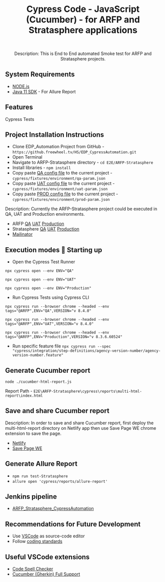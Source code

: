 <h1 align="center"> Cypress Code - JavaScript (Cucumber) - for ARFP and Stratasphere applications  </h1> <br>

<p align="center">
  Description: This is End to End automated Smoke test for ARFP and Stratasphere projects.
</p>

## System Requirements
* [NODE.js](https://nodejs.org/en)
* [Java 11 SDK](https://www.oracle.com/au/java/technologies/javase/jdk11-archive-downloads.html) - For Allure Report

## Features
Cypress Tests

## Project Installation Instructions
* Clone EDP_Automation Project from GitHub - `https://github.freewheel.tv/HS/EDP_CypressAutomation.git`
* Open Terminal
* Navigate to ARFP-Stratasphere directory - `cd E2E/ARFP-Stratasphere`
* Install libraries - `npm install`
* Copy paste [QA config file](https://jenkins-strata.freewheel.tv/job/Strata/job/TestAutomation/configfiles/editConfig?id=2a6e4dde-90fd-4b33-870c-94e1ac74261e) to the current project - `cypress/fixtures/environment/qa-param.json`
* Copy paste [UAT config file](https://jenkins-strata.freewheel.tv/job/Strata/job/TestAutomation/configfiles/editConfig?id=10596465-25c2-4869-93fe-1b8c63a3dec6) to the current project - `cypress/fixtures/environment/uat-param.json`
* Copy paste [PROD config file](https://jenkins-strata.freewheel.tv/job/Strata/job/TestAutomation/configfiles/editConfig?id=1ad0b80a-404d-45ac-81b1-71cd259794d1) to the current project - `cypress/fixtures/environment/prod-param.json`

<p align="left">
  Description: Currently the ARFP-Stratasphere project could be executed in QA, UAT and Production environments.
</p>

* ARFP 
[QA](https://2wayrfpqa.pregotostrata.com/RFP)
[UAT](https://2wayrfpuat.gotostrata.com/RFP)
[Production](https://2wayrfp.gotostrata.com/RFP)
* Stratasphere 
[QA](https://ssphereqa.pregotostrata.com/ui_new#/)
[UAT](https://ssphereuat.gotostrata.com/ui_new#/)
[Production](https://2wayrfp.gotostrata.com/RFP)
* [Mailinator](https://www.mailinator.com/v4/public/inboxes.jsp)

## Execution modes 🤖 Starting up
* Open the Cypress Test Runner

`npx cypress open --env ENV="QA"`

`npx cypress open --env ENV="UAT"`

`npx cypress open --env ENV="Production"`

* Run Cypress Tests using Cypress CLI

`npx cypress run --browser chrome --headed --env tags="@ARFP",ENV="QA",VERSION="v 8.4.0"`

`npx cypress run --browser chrome --headed --env tags="@ARFP",ENV="UAT",VERSION="v 8.4.0"`

`npx cypress run --browser chrome --headed --env tags="@ARFP",ENV="Production",VERSION="v 8.3.6.60524"`

* Run specific feature file
`npx cypress run --spec "cypress/integration/step-definitions/agency-version-number/agency-version-number.feature"`

## Generate Cucumber report
`node ./cucumber-html-report.js`

Report Path - `E2E\ARFP-Stratasphere\cypress\reports\multi-html-report\index.html`

## Save and share Cucumber report
<p align="left">
  Description: In order to save and share Cucumber report, first deploy the multi-html-report directory on Netlify app then use Save Page WE chrome extension to save the page.
</p>

* [Netlify](https://app.netlify.com/)
* [Save Page WE](https://chrome.google.com/webstore/detail/save-page-we/dhhpefjklgkmgeafimnjhojgjamoafof)

## Generate Allure Report 
* `npm run test-Stratasphere`
* `allure open 'cypress/reports/allure-report'`

## Jenkins pipeline
* [ARFP_Stratasphere_CypressAutomation](https://jenkins-strata.freewheel.tv/job/Strata/job/TestAutomation/job/ARFP_Stratasphere_CypressAutomation/)


## Recommendations for Future Development 
* Use [VSCode](https://code.visualstudio.com/download) as source-code editor
* Follow [coding standards](https://wiki.freewheel.tv/display/FWMVPD/Cypress+Knowledge+Base)

## Useful VSCode extensions
* [Code Spell Checker](https://marketplace.visualstudio.com/items?itemName=streetsidesoftware.code-spell-checker)
* [Cucumber (Gherkin) Full Support](https://marketplace.visualstudio.com/items?itemName=alexkrechik.cucumberautocomplete)